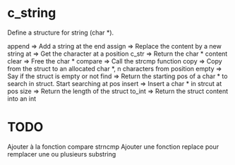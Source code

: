 # c_string

Define a structure for string (char *).

append => Add a string at the end
assign => Replace the content by a new string
at => Get the character at a position
c_str => Return the char * content
clear => Free the char *
compare => Call the strcmp function
copy => Copy from the struct to an allocated char *, n characters from position
empty => Say if the struct is empty or not
find => Return the starting pos of a char * to search in struct. Start searching at pos
insert => Insert a char * in strcut at pos
size => Return the length of the struct
to_int => Return the struct content into an int 

# TODO

Ajouter à la fonction compare strncmp
Ajouter une fonction replace pour remplacer une ou plusieurs substring